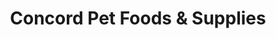 ---
title: "Concord Pet Foods & Supplies"
url: /rehoboth-beach/concord-pet-foods-und-supplies/
shop: Tiere
---